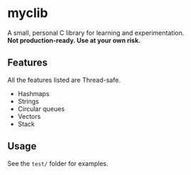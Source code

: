 # myclib

A small, personal C library for learning and experimentation.  
**Not production-ready. Use at your own risk.**

## Features

All the features listed are Thread-safe.

- Hashmaps
- Strings
- Circular queues
- Vectors
- Stack

## Usage

See the `test/` folder for examples.
